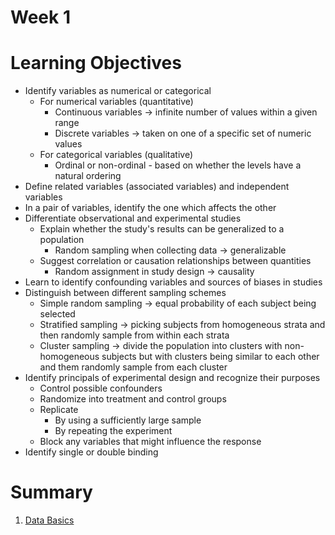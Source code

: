 # Week 1

# Learning Objectives

* Identify variables as numerical or categorical
    * For numerical variables (quantitative)
        * Continuous variables → infinite number of values within a given range
        * Discrete variables → taken on one of a specific set of numeric values
    * For categorical variables (qualitative)
        * Ordinal or non-ordinal - based on whether the levels have a natural ordering
* Define related variables (associated variables) and independent variables
* In a pair of variables, identify the one which affects the other
* Differentiate observational and experimental studies
    * Explain whether the study's results can be generalized to a population
        * Random sampling when collecting data → generalizable
    * Suggest correlation or causation relationships between quantities
        * Random assignment in study design → causality
* Learn to identify confounding variables and sources of biases in studies
* Distinguish between different sampling schemes
    * Simple random sampling → equal probability of each subject being selected
    * Stratified sampling → picking subjects from homogeneous strata and then randomly sample from within each strata
    * Cluster sampling → divide the population into clusters with non-homogeneous subjects but with clusters being similar to each other and them randomly sample from each cluster
* Identify principals of experimental design and recognize their purposes
    * Control possible confounders
    * Randomize into treatment and control groups
    * Replicate
        * By using a sufficiently large sample
        * By repeating the experiment
    * Block any variables that might influence the response
* Identify single or double binding

# Summary

1. [Data Basics](./data-basics.md)
